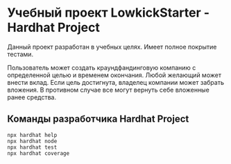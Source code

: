 # Учебный проект LowkickStarter - Hardhat Project

Данный проект разработан в учебных целях. Имеет полное покрытие тестами.

Пользователь может создать краундфандинговую компанию с определенной целью и временем окончания. Любой желающий может внести вклад. Если цель достигнута, владелец компании может забрать вложения. В противном случае все могут вернуть себе вложенные ранее средства.

## Команды разработчика Hardhat Project

```shell
npx hardhat help
npx hardhat node
npx hardhat test
npx hardhat coverage
```